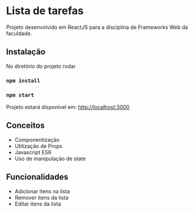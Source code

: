# Lista de tarefas
Projeto desenvolvido em ReactJS para a disciplina de Frameworks Web da faculdade.

## Instalação

No diretório do projeto rodar

### `npm install`

### `npm start`

Projeto estará disponível em: [http://localhost:3000](http://localhost:3000)

## Conceitos

- Componentização
- Utilização de Props
- Javascript ES6
- Uso de manipulação de state

## Funcionalidades

- Adicionar itens na lista
- Remover itens da lista
- Editar itens da lista
